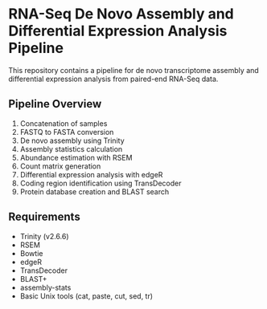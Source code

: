 # RNA-Seq De Novo Assembly and Differential Expression Analysis Pipeline

This repository contains a pipeline for de novo transcriptome assembly and differential expression analysis from paired-end RNA-Seq data.

## Pipeline Overview

1. Concatenation of samples
2. FASTQ to FASTA conversion
3. De novo assembly using Trinity
4. Assembly statistics calculation
5. Abundance estimation with RSEM
6. Count matrix generation
7. Differential expression analysis with edgeR
8. Coding region identification using TransDecoder
9. Protein database creation and BLAST search

## Requirements

- Trinity (v2.6.6)
- RSEM
- Bowtie
- edgeR
- TransDecoder
- BLAST+
- assembly-stats
- Basic Unix tools (cat, paste, cut, sed, tr)
